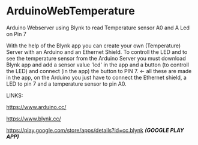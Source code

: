 # ArduinoWebTemperature
Arduino Webserver using Blynk to read Temperature sensor A0 and A Led on Pin 7

With the help of the Blynk app you can create your own (Temperature) Server with an Arduino and an Ethernet Shield.
To controll the LED and to see the temperature sensor from the Arduino Server you must download Blynk app and add a sensor value 'lcd' in the app and a button (to controll the LED) and connect (in the app) the button to PIN 7. <- all these are made in the app, on the Arduino you just have to connect the Ethernet shield, a LED to pin 7 and a temperature sensor to pin A0.

LINKS:

https://www.arduino.cc/

https://www.blynk.cc/

https://play.google.com/store/apps/details?id=cc.blynk ***(GOOGLE PLAY APP)***


